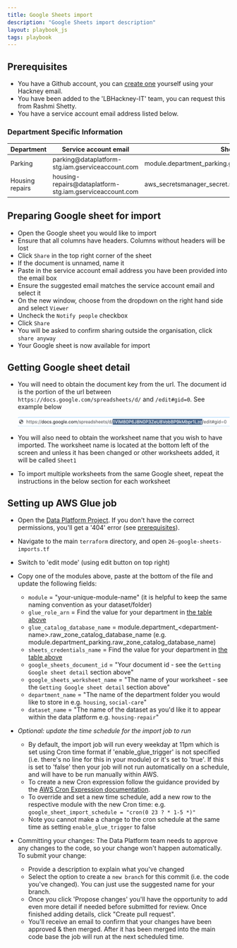 ```yaml
---
title: Google Sheets import
description: "Google Sheets import description"
layout: playbook_js
tags: playbook
---
```


## Prerequisites
- You have a Github account, you can [create one][github_signup] yourself using your Hackney email.
- You have been added to the 'LBHackney-IT' team, you can request this from Rashmi Shetty.
- You have a service account email address listed below.

### Department Specific Information
<table>
  <thead>
    <tr>
      <th>Department</th>
      <th>Service account email</th>
      <th>Sheets credentials name</th>
      <th>Glue role arn</th>
    </tr>
  </thead>
  <tbody>
    <tr>
      <td>Parking</td>
      <td>parking@dataplatform-stg.iam.gserviceaccount.com</td>
      <td>module.department_parking.google_service_account.credentials_secret.name</td>
      <td>aws_iam_role.parking_glue.arn</td>
    </tr>
    <tr>
      <td>Housing repairs</td>
      <td>housing-repairs@dataplatform-stg.iam.gserviceaccount.com</td>
      <td>aws_secretsmanager_secret.sheets_credentials_housing.name</td>
      <td>aws_iam_role.glue_role.arn</td>
    </tr>
  </tbody>
</table>

## Preparing Google sheet for import

- Open the Google sheet you would like to import
- Ensure that all columns have headers. Columns without headers will be lost
- Click `Share` in the top right corner of the sheet
- If the document is unnamed, name it
- Paste in the service account email address you have been provided into the email box
- Ensure the suggested email matches the service account email and select it
- On the new window, choose from the dropdown on the right hand side and select `Viewer`
- Uncheck the `Notify people` checkbox
- Click `Share`
- You will be asked to confirm sharing outside the organisation, click `share anyway`
- Your Google sheet is now available for import

## Getting Google sheet detail

- You will need to obtain the document key from the url. The document id is the portion of the url between ``https://docs.google.com/spreadsheets/d/`` and ``/edit#gid=0``. See example below

  ![Google sheet id](./images/google_spreadsheet_id_example.png)

- You will also need to obtain the worksheet name that you wish to have imported. The worksheet name is located at the bottom left of the screen and unless it has been changed or other worksheets added, it will be called `Sheet1`
- To import multiple worksheets from the same Google sheet, repeat the instructions in the below section for each worksheet

## Setting up AWS Glue job
- Open the [Data Platform Project](https://github.com/LBHackney-IT/data-platform). If you don't have the correct permissions, you'll get a '404' error (see [prerequisites](#prerequisites)).
- Navigate to the main `terraform` directory, and open `26-google-sheets-imports.tf`
- Switch to 'edit mode' (using edit button on top right)
- Copy one of the modules above, paste at the bottom of the file and update the following fields:
  - `module` = "your-unique-module-name" (it is helpful to keep the same naming convention as your dataset/folder)
  - `glue_role_arn` = Find the value for your department in [the table above](#department_specific_information)
  - `glue_catalog_database_name` = module.department_\<department-name\>.raw_zone_catalog_database_name (e.g. module.department_parking.raw_zone_catalog_database_name)
  - `sheets_credentials_name` = Find the value for your department in [the table above](#department_specific_information)
  - `google_sheets_document_id` = "Your document id - see the `Getting Google sheet detail` section above"
  - `google_sheets_worksheet_name` = "The name of your worksheet - see the `Getting Google sheet detail` section above"
  - `department_name` = "The name of the department folder you would like to store in e.g. `housing`, `social-care`"
  - `dataset_name` = "The name of the dataset as you'd like it to appear within the data platform e.g. `housing-repair`"


- _Optional: update the time schedule for the import job to run_
  - By default, the import job will run every weekday at 11pm which is set using Cron time format if 'enable_glue_trigger' is not specified (i.e. there's no line for this in your module) or it's set to 'true'. If this is set to 'false' then your job will not run automatically on a schedule, and will have to be run manually within AWS.
  - To create a new Cron expression follow the guidance provided by the [AWS Cron Expression documentation][aws_cron_expressions].
  - To override and set a new time schedule, add a new row to the respective module with the new Cron time: e.g. `google_sheet_import_schedule = "cron(0 23 ? * 1-5 *)"`
  - Note you cannot make a change to the cron schedule at the same time as setting `enable_glue_trigger` to false

- Committing your changes: The Data Platform team needs to approve any changes to the code, so your change won't happen automatically. To submit your change:
  - Provide a description to explain what you've changed
  - Select the option to create a `new branch` for this commit (i.e. the code you've changed). You can just use the suggested name for your branch.
  - Once you click 'Propose changes' you'll have the opportunity to add even more detail if needed before submitted for review. Once finished adding details, click "Create pull request".
  - You'll receive an email to confirm that your changes have been approved & then merged. After it has been merged into the main code base the job will run at the next scheduled time.

[aws_cron_expressions]: https://docs.aws.amazon.com/AmazonCloudWatch/latest/events/ScheduledEvents.html#CronExpressions
[github_signup]: https://github.com/signup
